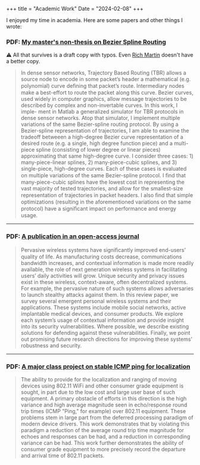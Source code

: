 +++
title = "Academic Work"
Date = "2024-02-08"
+++

I enjoyed my time in academia. Here are some papers and other things I wrote:

### PDF: [My master's non-thesis on Bezier Spline Routing](bezier-spline-routing.pdf)

:warning: All that survives is a draft copy with typos. Even [Rich Martin](https://people.cs.rutgers.edu/~rmartin/) doesn't have a better copy.

> In dense sensor networks, Trajectory Based Routing (TBR) allows a source node to encode in some
packet’s header a mathematical (e.g. polynomial) curve deﬁning that packet’s route. Intermediary nodes
make a best-effort to route the packet along this curve. Bezier curves, used widely in computer graphics,
allow message trajectories to be described by complex and non-invertable curves. In this work, I imple-
ment in Matlab a generalized simulator for TBR protocols in dense sensor networks. Atop that simulator,
I implement multiple variations of the same Bezier-spline routing protocol. By using a Bezier-spline
representation of trajectories, I am able to examine the tradeoff betweeen a high-degree Bezier curve
representation of a desired route (e.g. a single, high degree function piece) and a multi-piece spline
(consisting of lower degree or linear pieces) approximating that same high-degree curve. I consider
three cases: 1) many-piece-linear splines, 2) many-piece-cubic splines, and 3) single-piece, high-degree
curves. Each of these cases is evaluated on multiple variations of the same Bezier-spline protocol. I ﬁnd
that many-piece-cubic splines have the lowest cost in representing the vast majority of tested trajectories,
and allow for the smallest-size representation of trajectories in packet headers. I also ﬁnd that simple
optimizations (resulting in the aforementioned variations on the same protocol) have a signiﬁcant impact
on performance and energy usage.



---

### PDF: [A publication in an open-access journal](future-internet-danfeng-yao.pdf)
> Pervasive wireless systems have signiﬁcantly improved end-users’ quality of
life. As manufacturing costs decrease, communications bandwidth increases, and contextual
information is made more readily available, the role of next generation wireless systems in
facilitating users’ daily activities will grow. Unique security and privacy issues exist in these
wireless, context-aware, often decentralized systems. For example, the pervasive nature
of such systems allows adversaries to launch stealthy attacks against them. In this review
paper, we survey several emergent personal wireless systems and their applications. These
systems include mobile social networks, active implantable medical devices, and consumer
products. We explore each system’s usage of contextual information and provide insight into
its security vulnerabilities. Where possible, we describe existing solutions for defending
against these vulnerabilities. Finally, we point out promising future research directions for
improving these systems’ robustness and security.

---


### PDF: [A major class project on stable ICMP ping for localization](stable-ping.pdf)
> The ability to provide for the localization and ranging of moving devices using 802.11 WiFi and other consumer
grade equipment is sought, in part due to the low cost and large user base of such equipment. A primary
obstacle of efforts in this direction is the high variance and high average magnitude seen in echo/response round
trip times (ICMP "Ping," for example) over 802.11 equipment. These problems stem in large part from the
deferred processing paradigm of modern device drivers. This work demonstrates that by violating this paradigm
 a reduction of the average round trip time magnitude for echoes and responses can be had, and a reduction
in corresponding variance can be had. This work further demonstrates the ability of consumer grade equipment
to more precisely record the departure and arrival time of 802.11 packets.

